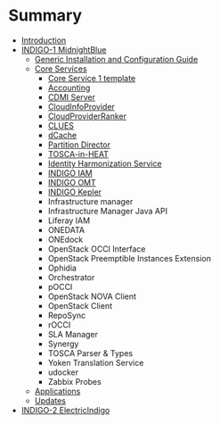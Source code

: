 # Summary

* [Introduction](README.md)
* [INDIGO-1 MidnightBlue](chapter1.md)
   * [Generic Installation and Configuration Guide](generic_installation_and_configuration_guide_1.md)
   * [Core Services](core_services_indigo1.md)
       * [Core Service 1 template](core_service_1_template.md)
       * [Accounting](indigo1/accounting1.md)
       * [CDMI Server](indigo1/cdmi1.md)
       * [CloudInfoProvider](indigo1/cip1.md)
       * [CloudProviderRanker](indigo1/cpr1.md)
       * [CLUES](indigo1/clues1.md)
       * [dCache](indigo1/dcache1.md)
       * [Partition Director](indigo1/dynpart1.md)
       * [TOSCA-in-HEAT](indigo1/heat-translator1.md)
       * [Identity Harmonization Service](indigo1/idh1.md)
       * [INDIGO IAM](indigo1/iam1.md)
       * [INDIGO OMT](indigo1/omt1.md)
       * [INDIGO Kepler](indigo1/kepler1.md)
       * Infrastructure manager
       * Infrastructure Manager Java API
       * Liferay IAM
       * ONEDATA
       * ONEdock
       * OpenStack OCCI Interface
       * OpenStack Preemptible Instances Extension
       * Ophidia
       * Orchestrator
       * pOCCI
       * OpenStack NOVA Client
       * OpenStack Client
       * RepoSync
       * rOCCI
       * SLA Manager
       * Synergy
       * TOSCA Parser & Types
       * Yoken Translation Service
       * udocker
       * Zabbix Probes
   * [Applications](applications_indigo1.md)
   * [Updates](updates_indigo1.md)
* [INDIGO-2 ElectricIndigo](chapter2.md)

